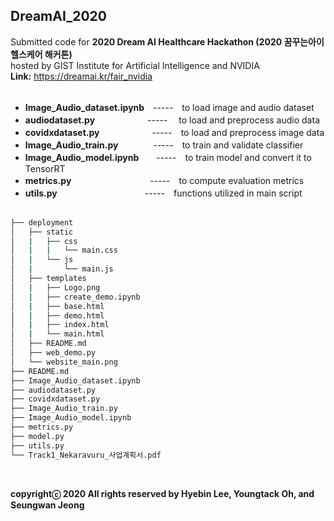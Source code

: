 ## DreamAI_2020 ##
Submitted code for **2020 Dream AI Healthcare Hackathon (2020 꿈꾸는아이 헬스케어 해커톤)**<br />
hosted by GIST Institute for Artificial Intelligence and NVIDIA<br />
**Link:** https://dreamai.kr/fair_nvidia<br /><br />

- **Image_Audio_dataset.ipynb**　-----　to load image and audio dataset<br />
- **audiodataset.py**　　　　　　----- 　to load and preprocess audio data<br />
- **covidxdataset.py**　　　　　　-----　to load and preprocess image data<br />
- **Image_Audio_train.py**　　　　-----　to train and validate classifier<br />
- **Image_Audio_model.ipynb**　　-----　to train model and convert it to TensorRT<br />
- **metrics.py**　　　　　　　　　-----　to compute evaluation metrics<br />
- **utils.py**　　　　　　　　　　-----　functions utilized in main script<br /><br />

```bash
├── deployment
│   ├── static
│   |   ├── css
│   |   |   └── main.css
│   |   └── js
│   |       └── main.js
│   ├── templates
│   |   ├── Logo.png
│   |   ├── create_demo.ipynb
│   |   ├── base.html
│   |   ├── demo.html
│   |   ├── index.html
│   |   └── main.html
│   ├── README.md
│   ├── web_demo.py
│   └── website_main.png
├── README.md
├── Image_Audio_dataset.ipynb
├── audiodataset.py
├── covidxdataset.py
├── Image_Audio_train.py
├── Image_Audio_model.ipynb
├── metrics.py
├── model.py
├── utils.py
└── Track1_Nekaravuru_사업계획서.pdf
```
<br />

**copyrightⓒ 2020 All rights reserved by Hyebin Lee, Youngtack Oh, and Seungwan Jeong<br /><br />**
